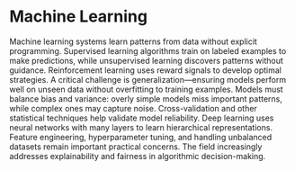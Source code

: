 # Machine Learning

Machine learning systems learn patterns from data without explicit programming. Supervised learning algorithms train on labeled examples to make predictions, while unsupervised learning discovers patterns without guidance. Reinforcement learning uses reward signals to develop optimal strategies. A critical challenge is generalization—ensuring models perform well on unseen data without overfitting to training examples. Models must balance bias and variance: overly simple models miss important patterns, while complex ones may capture noise. Cross-validation and other statistical techniques help validate model reliability. Deep learning uses neural networks with many layers to learn hierarchical representations. Feature engineering, hyperparameter tuning, and handling unbalanced datasets remain important practical concerns. The field increasingly addresses explainability and fairness in algorithmic decision-making.
